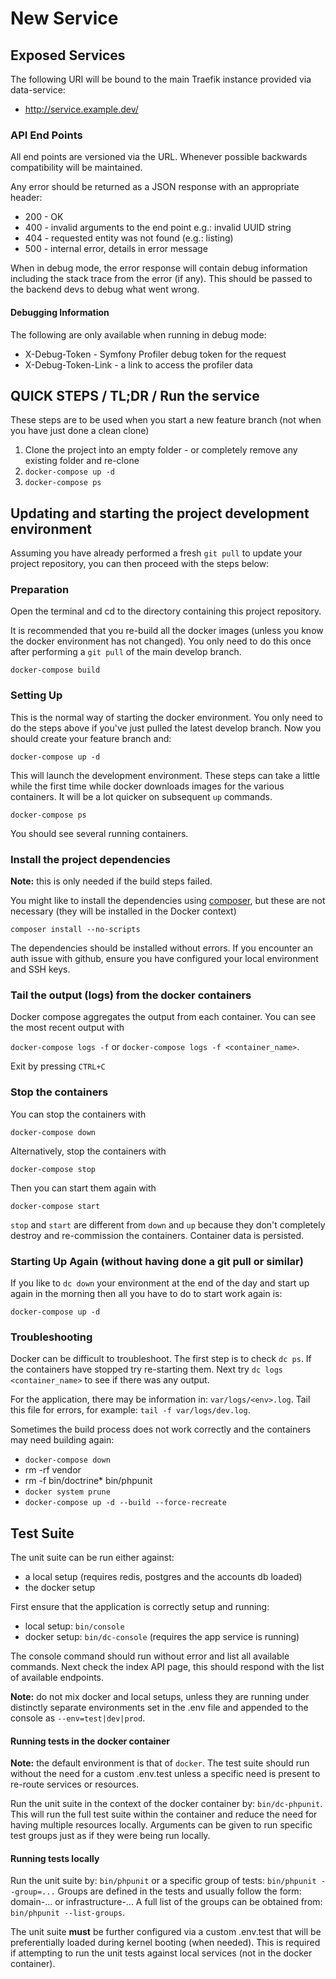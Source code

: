 # New Service

## Exposed Services

The following URI will be bound to the main Traefik instance provided via data-service:

 * http://service.example.dev/

### API End Points

All end points are versioned via the URL. Whenever possible backwards compatibility will be maintained.

Any error should be returned as a JSON response with an appropriate header:

 * 200 - OK
 * 400 - invalid arguments to the end point e.g.: invalid UUID string
 * 404 - requested entity was not found (e.g.: listing)
 * 500 - internal error, details in error message

When in debug mode, the error response will contain debug information including the stack trace from
the error (if any). This should be passed to the backend devs to debug what went wrong.

#### Debugging Information

The following are only available when running in debug mode:

 * X-Debug-Token - Symfony Profiler debug token for the request
 * X-Debug-Token-Link - a link to access the profiler data 

## QUICK STEPS / TL;DR / Run the service

These steps are to be used when you start a new feature branch (not when you have just done a clean clone)

1. Clone the project into an empty folder - or completely remove any existing folder and re-clone
2. `docker-compose up -d`
3. `docker-compose ps`

## Updating and starting the project development environment

Assuming you have already performed a fresh `git pull` to update your project repository, you can then
proceed with the steps below:

### Preparation

Open the terminal and cd to the directory containing this project repository.

It is recommended that you re-build all the docker images (unless you know the docker environment has not changed).
You only need to do this once after performing a `git pull` of the main develop branch.

`docker-compose build`

### Setting Up

This is the normal way of starting the docker environment. You only need to do the steps above if you've
just pulled the latest develop branch. Now you should create your feature branch and:

`docker-compose up -d`

This will launch the development environment. These steps can take a little while the first time while docker downloads
images for the various containers. It will be a lot quicker on subsequent `up` commands.

`docker-compose ps`

You should see several running containers.

### Install the project dependencies

__Note:__ this is only needed if the build steps failed.

You might like to install the dependencies using [composer](https://getcomposer.org/), but these are not
necessary (they will be installed in the Docker context)

`composer install --no-scripts`

The dependencies should be installed without errors. If you encounter an auth issue with github, ensure
you have configured your local environment and SSH keys.

### Tail the output (logs) from the docker containers

Docker compose aggregates the output from each container. You can see the most
recent output with

`docker-compose logs -f` or `docker-compose logs -f <container_name>`.

Exit by pressing `CTRL+C`

### Stop the containers

You can stop the containers with

`docker-compose down`

Alternatively, stop the containers with

`docker-compose stop`

Then you can start them again with

`docker-compose start`

`stop` and `start` are different from `down` and `up` because they don't completely destroy
and re-commission the containers. Container data is persisted.

### Starting Up Again (without having done a git pull or similar)

If you like to `dc down` your environment at the end of the day and start up again in the morning
then all you have to do to start work again is:

`docker-compose up -d`

### Troubleshooting

Docker can be difficult to troubleshoot. The first step is to check `dc ps`. If the containers
have stopped try re-starting them. Next try `dc logs <container_name>` to see if there was any
output.

For the application, there may be information in: `var/logs/<env>.log`. Tail this file for errors,
for example: `tail -f var/logs/dev.log`.

Sometimes the build process does not work correctly and the containers may need building again:

 * `docker-compose down`
 * rm -rf vendor
 * rm -f bin/doctrine* bin/phpunit
 * `docker system prune`
 * `docker-compose up -d --build --force-recreate`

## Test Suite

The unit suite can be run either against:

 * a local setup (requires redis, postgres and the accounts db loaded)
 * the docker setup

First ensure that the application is correctly setup and running:

 * local setup: `bin/console`
 * docker setup: `bin/dc-console` (requires the app service is running)

The console command should run without error and list all available commands. 
Next check the index API page, this should respond with the list of available endpoints.

__Note:__ do not mix docker and local setups, unless they are running under distinctly separate
environments set in the .env file and appended to the console as `--env=test|dev|prod`.

#### Running tests in the docker container

__Note:__ the default environment is that of `docker`. The test suite should run without the need for a custom .env.test 
unless a specific need is present to re-route services or resources.

Run the unit suite in the context of the docker container by: `bin/dc-phpunit`. This will run the full test suite
within the container and reduce the need for having multiple resources locally. Arguments can be given to run specific
test groups just as if they were being run locally.

#### Running tests locally

Run the unit suite by: `bin/phpunit` or a specific group of tests: `bin/phpunit --group=...`
Groups are defined in the tests and usually follow the form: domain-... or infrastructure-...
A full list of the groups can be obtained from: `bin/phpunit --list-groups`.

The unit suite **must** be further configured via a custom .env.test that will be preferentially loaded
during kernel booting (when needed). This is required if attempting to run the unit tests against
local services (not in the docker container).
